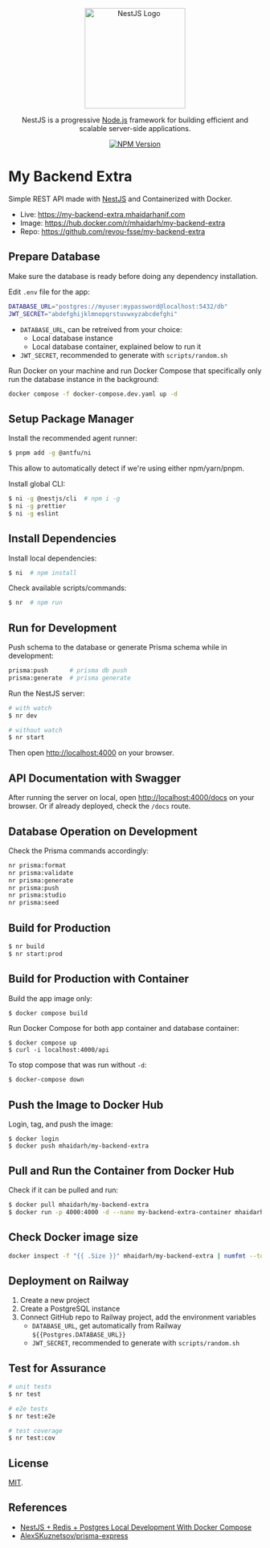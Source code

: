 <p align="center">
  <a href="http://nestjs.com" target="blank"><img src="https://nestjs.com/img/logo-small.svg" width="200" alt="NestJS Logo" /></a>
</p>

<p align="center">NestJS is a progressive <a href="http://nodejs.org" target="_blank">Node.js</a> framework for building efficient and scalable server-side applications.</p>
<p align="center">
<a href="https://npmjs.com/~nestjscore" target="_blank"><img src="https://img.shields.io/npm/v/@nestjs/core.svg" alt="NPM Version" /></a>
</p>

# My Backend Extra

Simple REST API made with [NestJS](https://github.com/nestjs/nest) and Containerized with Docker.

- Live: <https://my-backend-extra.mhaidarhanif.com>
- Image: <https://hub.docker.com/r/mhaidarh/my-backend-extra>
- Repo: <https://github.com/revou-fsse/my-backend-extra>

## Prepare Database

Make sure the database is ready before doing any dependency installation.

Edit `.env` file for the app:

```sh
DATABASE_URL="postgres://myuser:mypassword@localhost:5432/db"
JWT_SECRET="abdefghijklmnopqrstuvwxyzabcdefghi"
```

- `DATABASE_URL`, can be retreived from your choice:
  - Local database instance
  - Local database container, explained below to run it
- `JWT_SECRET`, recommended to generate with `scripts/random.sh`

Run Docker on your machine and run Docker Compose that specifically only run the database instance in the background:

```sh
docker compose -f docker-compose.dev.yaml up -d
```

## Setup Package Manager

Install the recommended agent runner:

```sh
$ pnpm add -g @antfu/ni
```

This allow to automatically detect if we're using either npm/yarn/pnpm.

Install global CLI:

```sh
$ ni -g @nestjs/cli  # npm i -g
$ ni -g prettier
$ ni -g eslint
```

## Install Dependencies

Install local dependencies:

```sh
$ ni  # npm install
```

Check available scripts/commands:

```sh
$ nr  # npm run
```

## Run for Development

Push schema to the database or generate Prisma schema while in development:

```sh
prisma:push      # prisma db push
prisma:generate  # prisma generate
```

Run the NestJS server:

```sh
# with watch
$ nr dev

# without watch
$ nr start
```

Then open <http://localhost:4000> on your browser.

## API Documentation with Swagger

After running the server on local, open <http://localhost:4000/docs> on your browser. Or if already deployed, check the `/docs` route.

## Database Operation on Development

Check the Prisma commands accordingly:

```sh
nr prisma:format
nr prisma:validate
nr prisma:generate
nr prisma:push
nr prisma:studio
nr prisma:seed
```

## Build for Production

```sh
$ nr build
$ nr start:prod
```

## Build for Production with Container

Build the app image only:

```sh
$ docker compose build
```

Run Docker Compose for both app container and database container:

```
$ docker compose up
$ curl -i localhost:4000/api
```

To stop compose that was run without `-d`:

```sh
$ docker-compose down
```

## Push the Image to Docker Hub

Login, tag, and push the image:

```
$ docker login
$ docker push mhaidarh/my-backend-extra
```

## Pull and Run the Container from Docker Hub

Check if it can be pulled and run:

```sh
$ docker pull mhaidarh/my-backend-extra
$ docker run -p 4000:4000 -d --name my-backend-extra-container mhaidarh/my-backend-extra
```

## Check Docker image size

```sh
docker inspect -f "{{ .Size }}" mhaidarh/my-backend-extra | numfmt --to=si
```

## Deployment on Railway

1. Create a new project
2. Create a PostgreSQL instance
3. Connect GitHub repo to Railway project, add the environment variables
   - `DATABASE_URL`, get automatically from Railway `${{Postgres.DATABASE_URL}}`
   - `JWT_SECRET`, recommended to generate with `scripts/random.sh`

## Test for Assurance

```sh
# unit tests
$ nr test

# e2e tests
$ nr test:e2e

# test coverage
$ nr test:cov
```

## License

[MIT](LICENSE).

## References

- [NestJS + Redis + Postgres Local Development With Docker Compose](https://tomray.dev/nestjs-docker-compose-postgres)
- [AlexSKuznetsov/prisma-express](https://github.com/AlexSKuznetsov/prisma-express)
